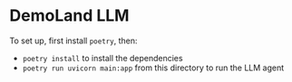 # DemoLand LLM

To set up, first install `poetry`, then:

- `poetry install` to install the dependencies
- `poetry run uvicorn main:app` from this directory to run the LLM agent
